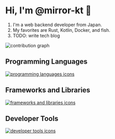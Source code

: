 # Hi, I'm @mirror-kt 🐶

1. I'm a web backend developer from Japan.
2. My favorites are Rust, Kotlin, Docker, and fish.
3. TODO: write tech blog

![contribution graph](https://github-profile-summary-cards.vercel.app/api/cards/profile-details?username=mirror-kt&theme=nord_dark)

## Programming Languages

[![programming languages icons](https://skillicons.dev/icons?i=rust,wasm,kotlin,typescript,javascript,php&theme=dark)](https://skillicons.dev)

## Frameworks and Libraries

[![frameworks and libraries icons](https://skillicons.dev/icons?i=ktor,laravel,react,tauri&theme=dark)](https://skillicons.dev)

## Developer Tools

[![developer tools icons](https://skillicons.dev/icons?i=arch,idea,vscode,mysql,cloudflare,gcp&theme=dark)](https://skillicons.dev)
